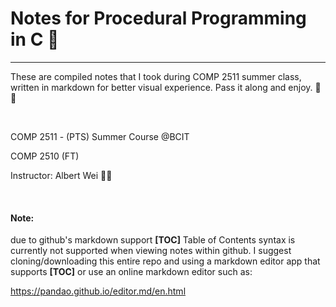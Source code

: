 # Notes for Procedural Programming in C 📘

----



These are compiled notes that I took during COMP 2511 summer class, written in markdown for better visual experience. Pass it along and enjoy. 🙂🍺




&nbsp;

COMP 2511 - (PTS) Summer Course @BCIT

COMP 2510 (FT)

Instructor: Albert Wei 🧓🏻

&nbsp;




#### Note:

due to github's markdown support **[TOC]** Table of Contents syntax is currently not supported when viewing notes within github. I suggest cloning/downloading this entire repo and using a markdown editor app that supports **[TOC]** or use an online markdown editor such as:

https://pandao.github.io/editor.md/en.html

